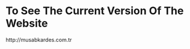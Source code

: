 <h1 href="http://musabkardes.com.tr"> To See The Current Version Of The Website </h1>
<link>http://musabkardes.com.tr</link>
